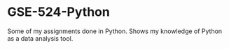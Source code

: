 # GSE-524-Python
Some of my assignments done in Python. Shows my knowledge of Python as a data analysis tool.
